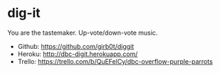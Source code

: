 dig-it
======

You are the tastemaker. Up-vote/down-vote music.

- Github: https://github.com/girb0t/diggit
- Heroku: http://dbc-digit.herokuapp.com/
- Trello: https://trello.com/b/QuEFelCy/dbc-overflow-purple-parrots
